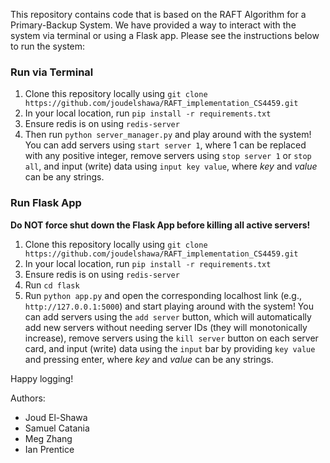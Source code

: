 This repository contains code that is based on the RAFT Algorithm for a Primary-Backup System. We have provided a way to interact with the system via terminal or using a Flask app. Please see the instructions below to run the system:

### Run via Terminal
1. Clone this repository locally using `git clone https://github.com/joudelshawa/RAFT_implementation_CS4459.git` 
2. In your local location, run `pip install -r requirements.txt`
3. Ensure redis is on using `redis-server` 
4. Then run `python server_manager.py` and play around with the system! You can add servers using `start server 1`, where 1 can be replaced with any positive integer, remove servers using `stop server 1` or `stop all`, and input (write) data using `input key value`, where *key* and *value* can be any strings.

### Run Flask App
**Do NOT force shut down the Flask App before killing all active servers!**
1. Clone this repository locally using `git clone https://github.com/joudelshawa/RAFT_implementation_CS4459.git` 
2. In your local location, run `pip install -r requirements.txt`
3. Ensure redis is on using `redis-server` 
4. Run `cd flask`
5. Run `python app.py` and open the corresponding localhost link (e.g., `http://127.0.0.1:5000`) and start playing around with the system! You can add servers using the `add server` button, which will automatically add new servers without needing server IDs (they will monotonically increase), remove servers using the `kill server` button on each server card, and input (write) data using the `input` bar by providing `key value` and pressing enter, where *key* and *value* can be any strings.


Happy logging!

Authors:
* Joud El-Shawa
* Samuel Catania
* Meg Zhang
* Ian Prentice
